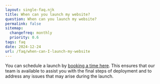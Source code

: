 ```yaml
--- 
layout: single-faq.njk
title: When can you launch my website?
question: When can you launch my website?
permalink: false
sitemap:
  changefreq: monthly
  priority: 0.6
tags: faq
date: 2024-12-24
url: /faq/when-can-I-launch-my-website
---
```


You can schedule a launch by <a href="https://cal.com/garyb/launch" target="_blank" class="link">booking a time here</a>. This ensures that our team is available to assist you with the final steps of deployment and to address any issues that may arise during the launch.